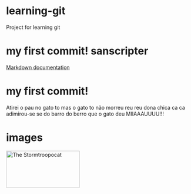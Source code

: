 # learning-git
Project for learning git


# my first commit! sanscripter

[Markdown documentation](https://markdown-it.github.io/ "title text!")

# my first commit!  
Atirei o pau no gato to mas o gato to não morreu reu reu 
dona chica ca ca adimirou-se se do barro do berro que o gato deu MIIAAAUUUU!!!

# images

<img src="https://octodex.github.com/images/stormtroopocat.jpg" alt="The Stormtroopocat" width="200" height="100"/>



